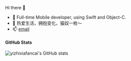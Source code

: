 
Hi there 👋
- 🔭  Full-time Mobile developer, using Swift and Object-C.
- 🌱  热爱生活，拥抱变化，猫奴一枚～
- 📫  [email](lanlin0806@icloud.com)

#### GitHub Stats
![yizhixiafancai's GitHub stats](https://github-readme-stats.vercel.app/api?username=yizhixiafancai&count_private=true)
